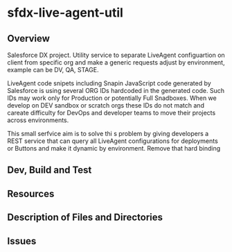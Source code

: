 # sfdx-live-agent-util

## Overview
Salesforce DX project. Utility service to separate LiveAgent configuartion on client from specific org and make a generic requests adjust by environment, example can be DV, QA, STAGE.

LiveAgent code snipets including Snapin JavaScript code generated by Salesforce is using several ORG IDs hardcoded in the generated code. Such IDs may work only for Production or potentially Full Snadboxes. When we develop on DEV sandbox or scratch orgs these IDs do not match and careate difficulty for DevOps and developer teams to move their projects across environments.

This small serfvice aim is to solve thi s problem by giving developers a REST service that can query all LiveAgent configurations for deployments or Buttons and make it dynamic by environment. Remove that hard binding


## Dev, Build and Test


## Resources


## Description of Files and Directories


## Issues


